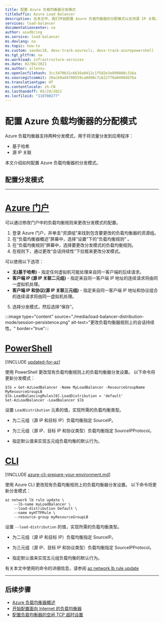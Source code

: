 ```yaml
---
title: 配置 Azure 负载均衡器分发模式
titleSuffix: Azure Load Balancer
description: 在本文中，我们开始配置 Azure 负载均衡器的分配模式以支持源 IP 关联。
services: load-balancer
documentationcenter: na
author: asudbring
ms.service: load-balancer
ms.devlang: na
ms.topic: how-to
ms.custom: seodec18, devx-track-azurecli, devx-track-azurepowershell
ms.tgt_pltfrm: na
ms.workload: infrastructure-services
ms.date: 02/04/2021
ms.author: allensu
ms.openlocfilehash: 3cc3470b31c6626a0412c1f5d2e3e899808c316a
ms.sourcegitcommit: 20acb9ad4700559ca0d98c7c622770a0499dd7ba
ms.translationtype: HT
ms.contentlocale: zh-CN
ms.lasthandoff: 05/29/2021
ms.locfileid: "110700277"
---
```

# <a name="configure-the-distribution-mode-for-azure-load-balancer"></a>配置 Azure 负载均衡器的分配模式

Azure 负载均衡器支持两种分发模式，用于将流量分发到应用程序：

* 基于哈希
* 源 IP 关联

本文介绍如何配置 Azure 负载均衡器的分发模式。


## <a name="configure-distribution-mode"></a>配置分发模式

---

# <a name="azure-portal"></a>[**Azure 门户**](#tab/azure-portal)

可以通过修改门户中的负载均衡规则来更改分发模式的配置。

1. 登录 Azure 门户，并单击“资源组”来找到包含要更改的负载均衡器的资源组。
2. 在“负载均衡器概述”屏幕中，选择“设置”下的“负载均衡规则” 。
3. 在“负载均衡规则”屏幕中，选择要更改分发模式的负载均衡规则。
4. 在规则下，通过更改“会话持续性”下拉框来更改分发模式。 

可以使用以下选项： 

* **无(基于哈希)** - 指定任何虚拟机可能处理来自同一客户端的后续请求。
* **客户端 IP (源 IP 关联二元组)** - 指定来自同一客户端 IP 地址的连续请求将由同一虚拟机处理。
* **客户端 IP 和协议(源 IP 关联三元组)** - 指定来自同一客户端 IP 地址和协议组合的连续请求将由同一虚拟机处理。

5. 选择分发模式，然后选择“保存”。

:::image type="content" source="./media/load-balancer-distribution-mode/session-persistence.png" alt-text="更改负载均衡器规则上的会话持续性。" border="true":::


# <a name="powershell"></a>[**PowerShell**](#tab/azure-powershell)

[!INCLUDE [updated-for-az](../../includes/updated-for-az.md)]

使用 PowerShell 更改现有负载均衡规则上的负载均衡器分发设置。 以下命令将更新分发模式： 

```azurepowershell-interactive
$lb = Get-AzLoadBalancer -Name MyLoadBalancer -ResourceGroupName MyResourceGroupLB
$lb.LoadBalancingRules[0].LoadDistribution = 'default'
Set-AzLoadBalancer -LoadBalancer $lb
```

设置 `LoadDistribution` 元素的值，实现所需的负载均衡类型。 

* 为二元组（源 IP 和目标 IP）负载均衡指定 SourceIP。 

* 为三元组（源 IP、目标 IP 和协议类型）负载均衡指定 SourceIPProtocol。 

* 指定默认值来实现五元组负载均衡的默认行为。

# <a name="cli"></a>[**CLI**](#tab/azure-cli)

[!INCLUDE [azure-cli-prepare-your-environment.md](../../includes/azure-cli-prepare-your-environment.md)]

使用 Azure CLI 更改现有负载均衡规则上的负载均衡器分发设置。  以下命令将更新分发模式：

```azurecli-interactive
az network lb rule update \
    --lb-name myLoadBalancer \
    --load-distribution Default \
    --name myHTTPRule \
    --resource-group myResourceGroupLB 
```
设置 `--load-distribution` 的值，实现所需的负载均衡类型。

* 为二元组（源 IP 和目标 IP）负载均衡指定 SourceIP。 

* 为三元组（源 IP、目标 IP 和协议类型）负载均衡指定 SourceIPProtocol。 

* 指定默认值来实现五元组负载均衡的默认行为。

有关本文中使用的命令的详细信息，请参阅 [az network lb rule update](/cli/azure/network/lb/rule#az_network_lb_rule_update)

---

## <a name="next-steps"></a>后续步骤

* [Azure 负载均衡器概述](load-balancer-overview.md)
* [开始配置面向 Internet 的负载均衡器](quickstart-load-balancer-standard-public-powershell.md)
* [配置负载均衡器的空闲 TCP 超时设置](load-balancer-tcp-idle-timeout.md)
